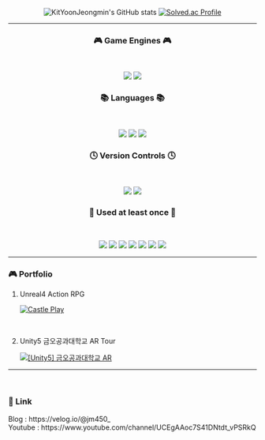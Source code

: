 <div align="center">
    
![KitYoonJeongmin's GitHub stats](https://github-readme-stats.vercel.app/api?username=KitYoonJeongmin&show_icons=true&theme=tokyonight)
[![Solved.ac Profile](http://mazassumnida.wtf/api/v2/generate_badge?boj=wjdals010504)](https://solved.ac/wjdals010504/)
</div>
<hr>
<h3 align="center"><b>🎮 Game Engines 🎮</b></h3>
</br>
<p align="center">
<img src="https://img.shields.io/badge/unrealengine-%23313131.svg?style=for-the-badge&logo=unrealengine&logoColor=white"/>
<img src="https://img.shields.io/badge/unity-%23000000.svg?style=for-the-badge&logo=unity&logoColor=white"/>
</p>

<h3 align="center"><b>📚 Languages 📚</b></h3>
</br>
<p align="center">
<img src="https://img.shields.io/badge/C-A8B9CC.svg?&style=for-the-badge&logo=C&logoColor=white"/>
<img src="https://img.shields.io/badge/c++-%2300599C.svg?style=for-the-badge&logo=c%2B%2B&logoColor=white"/>
<img src="https://img.shields.io/badge/c%23-%23239120.svg?style=for-the-badge&logo=c-sharp&logoColor=white"/>
</p>

<h3 align="center"><b>🕓 Version Controls 🕓</b></h3>
</br>
<p align="center">
<img src="https://img.shields.io/badge/GitHub-181717.svg?&style=for-the-badge&logo=GitHub&logoColor=white"/>
<img src="https://img.shields.io/badge/-PERFORCE%20HELIX-00AEEF?style=for-the-badge&logo=Perforce&logoColor=white"/>
</p>

<h3 align="center"><b>💪 Used at least once 💪</b></h3>
</br>
<p align="center">
<img src="https://img.shields.io/badge/python-3670A0?style=for-the-badge&logo=python&logoColor=ffdd54"/>
<img src="https://img.shields.io/badge/java-%23ED8B00.svg?style=for-the-badge&logo=openjdk&logoColor=white"/>
<img src="https://img.shields.io/badge/javascript-%23323330.svg?style=for-the-badge&logo=javascript&logoColor=%23F7DF1E"/>
<img src="https://img.shields.io/badge/react-%2320232a.svg?style=for-the-badge&logo=react&logoColor=%2361DAFB"/>
<img src="https://img.shields.io/badge/mysql-%2300f.svg?style=for-the-badge&logo=mysql&logoColor=white"/>
<img src="https://img.shields.io/badge/firebase-%23039BE5.svg?style=for-the-badge&logo=firebase"/>
<img src="https://img.shields.io/badge/go-%2300ADD8.svg?style=for-the-badge&logo=go&logoColor=white"/>
</p>

<hr>
<h3><b>🎮 Portfolio</b></h3> 

1. Unreal4 Action RPG <br/>

    [![Castle Play](https://img.youtube.com/vi/sOwyPeg4lFo/0.jpg)](https://www.youtube.com/watch?v=sOwyPeg4lFo) <br/>
      
<br/>
 
2. Unity5 금오공과대학교 AR Tour <br/>

    [![[Unity5] 금오공과대학교 AR](https://img.youtube.com/vi/fs6GoU8HAss/0.jpg)](https://www.youtube.com/watch?v=fs6GoU8HAss)



<hr>
<br/>
<h3><b>🔗 Link</b></h3>
Blog : https://velog.io/@jm450_ <br/>
Youtube : https://www.youtube.com/channel/UCEgAAoc7S41DNtdt_vPSRkQ <br/>

<br/>
